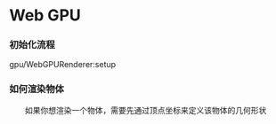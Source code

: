 # Web GPU

### 初始化流程

gpu/WebGPURenderer:setup

### 如何渲染物体

&emsp;&emsp;如果你想渲染一个物体，需要先通过顶点坐标来定义该物体的几何形状
